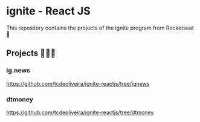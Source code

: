 # ignite - React JS
This repository contains the projects of the ignite program from Rocketseat🚀

## Projects 👨🏻‍💻

### ig.news
https://github.com/tcdeoliveira/ignite-reactjs/tree/ignews

### dtmoney
https://github.com/tcdeoliveira/ignite-reactjs/tree/dtmoney
